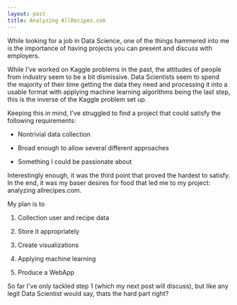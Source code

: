 ```yaml
---
layout: post
title: Analyzing AllRecipes.com
---
```


While looking for a job in Data Science, one of the things hammered into me is the importance of having projects you can present and discuss with employers.

While I’ve worked on Kaggle problems in the past, the attitudes of people from industry seem to be a bit dismissive.  Data Scientists seem to spend the majority of their time getting the data they need and processing it into a usable format with applying machine learning algorithms being the last step, this is the inverse of the Kaggle problem set up.

Keeping this in mind, I've struggled to find a project that could satisfy the following requirements:

* Nontrivial data collection 

* Broad enough to allow several different approaches

* Something I could be passionate about

Interestingly enough, it was the third point that proved the hardest to satisfy.  In the end, it was my baser desires for food that led me to my project: analyzing allrecipes.com.

My plan is to

1. Collection user and recipe data

2. Store it appropriately

3. Create visualizations

4. Applying machine learning

5. Produce a WebApp


So far I've only tackled step 1 (which my next post will discuss), but like any legit Data Scientist would say, thats the hard part right?

